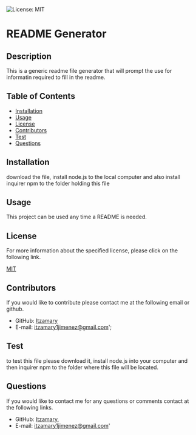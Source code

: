 
  ![License: MIT](https://img.shields.io/badge/License-MIT-blue)

  # README Generator

  

  ## Description
  This is a generic readme file generator that will prompt the use for informatin required to fill in the readme.

  ## Table of Contents

  - [Installation](#installation)
  - [Usage](#usage)
  - [License](#license)
  - [Contributors](#contributors)
  - [Test](#test)
  - [Questions](#questions)

  ## Installation
  download the file, install node.js to the local computer and also install inquirer npm to the folder holding this file

  ## Usage
  This project can be used any time a README is needed.

## License
  


For more information about the specified license,  please click on the following link.


  

  [MIT](https://www.mit.edu/~amini/LICENSE.md)


  ## Contributors
   
  If you would like to contribute please contact me at the following email or github.

  * GitHub: [Itzamary](https://github.com/Itzamary)
  * E-mail: itzamary1jimenez@gmail.com';
    

  ## Test
  to test this file please download it, install node.js into your computer and then inquirer npm to the folder where this file will be located.

  ## Questions
  If you would like to contact me for any questions or comments contact at the following links.

  * GitHub: [Itzamary](https://github.com/Itzamary),
  * E-mail: itzamary1jimenez@gmail.com'
  
